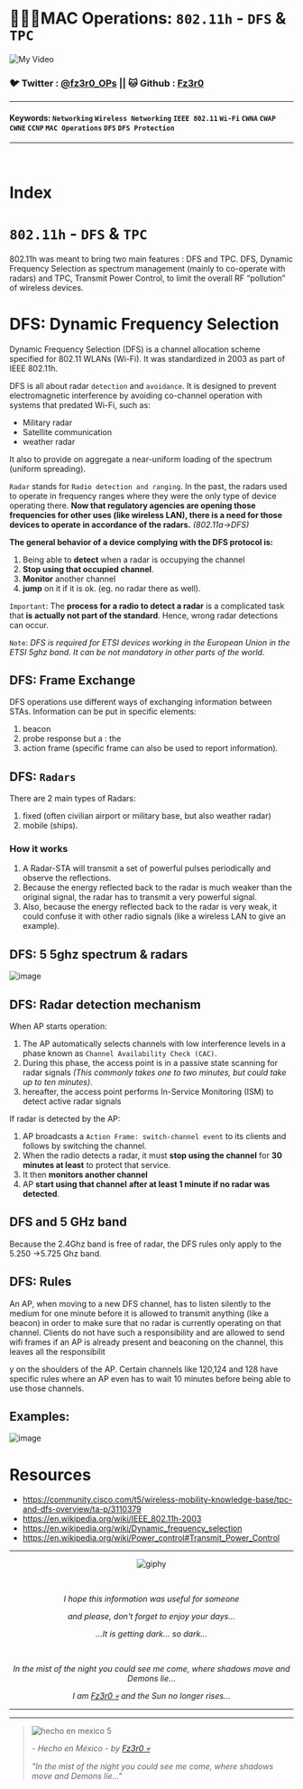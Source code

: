 
# 🙋🛜🚦MAC Operations: `802.11h` - `DFS` & `TPC`

![My Video](https://user-images.githubusercontent.com/94720207/165892585-b830998d-d7c5-43b4-a3ad-f71a07b9077e.gif)

### 🐦 Twitter  : [@fz3r0_OPs](https://twitter.com/Fz3r0_OPs)  || 🐱 Github  : [Fz3r0](https://github.com/fz3r0) 

---
 
#### Keywords: `Networking` `Wireless Networking` `IEEE 802.11` `Wi-Fi` `CWNA` `CWAP` `CWNE` `CCNP` `MAC Operations` `DFS` `DFS Protection`

---

<br>

# Index




# `802.11h` - `DFS` & `TPC`


802.11h was meant to bring two main features : DFS and TPC. DFS, Dynamic Frequency Selection as spectrum management (mainly to co-operate with radars) and TPC, Transmit Power Control, to limit the overall RF “pollution” of wireless devices.



# DFS: Dynamic Frequency Selection

Dynamic Frequency Selection (DFS) is a channel allocation scheme specified for 802.11 WLANs (Wi-Fi). It was standardized in 2003 as part of IEEE 802.11h.

DFS is all about radar `detection` and `avoidance`. It is designed to prevent electromagnetic interference by avoiding co-channel operation with systems that predated Wi-Fi, such as: 

- Military radar
- Satellite communication
- weather radar

It also to provide on aggregate a near-uniform loading of the spectrum (uniform spreading).

`Radar` stands for `Radio detection and ranging`. In the past, the radars used to operate in frequency ranges where they were the only type of device operating there. **Now that regulatory agencies are opening those frequencies for other uses (like wireless LAN), there is a need for those devices to operate in accordance of the radars.** _(802.11a->DFS)_

**The general behavior of a device complying with the DFS protocol is:**

1. Being able to **detect** when a radar is occupying the channel
2. **Stop using that occupied channel**.
3. **Monitor** another channel
4. **jump** on it if it is ok. (eg. no radar there as well).

`Important`: The **process for a radio to detect a radar** is a complicated task that **is actually not part of the standard**. Hence, wrong radar detections can occur.

`Note`: _DFS is required for ETSI devices working in the European Union in the ETSI 5ghz band. It can be not mandatory in other parts of the world._

## DFS: Frame Exchange

DFS operations use different ways of exchanging information between STAs. Information can be put in specific elements: 

1. beacon
2. probe response but a : the
3. action frame (specific frame can also be used to report information). 

## DFS: `Radars`

There are 2 main types of Radars:

1. fixed (often civilian airport or military base, but also weather radar)
2. mobile (ships). 

### How it works

1. A Radar-STA will transmit a set of powerful pulses periodically and observe the reflections.
2. Because the energy reflected back to the radar is much weaker than the original signal, the radar has to transmit a very powerful signal.
3. Also, because the energy reflected back to the radar is very weak, it could confuse it with other radio signals (like a wireless LAN to give an example).

## DFS: 5 5ghz spectrum & radars

![image](https://github.com/user-attachments/assets/b725da15-06a5-4688-ace4-fafe6cee9a15)

## DFS: Radar detection mechanism

When AP starts operation:

1. The AP automatically selects channels with low interference levels in a phase known as `Channel Availability Check (CAC)`.
2. During this phase, the access point is in a passive state scanning for radar signals _(This commonly takes one to two minutes, but could take up to ten minutes)_.
3. hereafter, the access point performs In-Service Monitoring (ISM) to detect active radar signals

If radar is detected by the AP:

1. AP broadcasts a `Action Frame: switch-channel event` to its clients and follows by switching the channel.
1. When the radio detects a radar, it must **stop using the channel** for **30 minutes at least** to protect that service.
2. It then **monitors another channel**
3. AP **start using that channel** **after at least 1 minute if no radar was detected**.

## DFS and 5 GHz band

Because the 2.4Ghz band is free of radar, the DFS rules only apply to the 5.250 ->5.725 Ghz band.

## DFS: Rules

An AP, when moving to a new DFS channel, has to listen silently to the medium for one minute before it is allowed to transmit anything (like a beacon) in order to make sure that  no radar is currently operating on that channel. Clients do not have such a responsibility and are allowed to send wifi frames if an AP is already present and beaconing on the channel, this leaves all the responsibilit

y on the shoulders of the AP. Certain channels like 120,124 and 128 have specific rules where an AP even has to wait 10 minutes before being able to use those channels.

## Examples: 

![image](https://github.com/user-attachments/assets/0eeabed0-02b9-43c0-8099-d7268012f259)




















































# Resources


- https://community.cisco.com/t5/wireless-mobility-knowledge-base/tpc-and-dfs-overview/ta-p/3110379
- https://en.wikipedia.org/wiki/IEEE_802.11h-2003
- https://en.wikipedia.org/wiki/Dynamic_frequency_selection
- https://en.wikipedia.org/wiki/Power_control#Transmit_Power_Control









---

<span align="center"> <p align="center"> ![giphy](https://user-images.githubusercontent.com/94720207/166587250-292d9a9f-e590-4c25-a678-d457e2268e85.gif) </p> </span> 



&nbsp;

<span align="center"> <p align="center"> _I hope this information was useful for someone_ </p> </span> 
<span align="center"> <p align="center"> _and please, don't forget to enjoy your days..._ </p> </span> 
<span align="center"> <p align="center"> _...It is getting dark... so dark..._ </p> </span> 

&nbsp;

<span align="center"> <p align="center"> _In the mist of the night you could see me come, where shadows move and Demons lie..._ </p> </span> 
<span align="center"> <p align="center"> _I am [Fz3r0 💀](https://github.com/Fz3r0/) and the Sun no longer rises..._ </p> </span> 

---






---

> ![hecho en mexico 5](https://user-images.githubusercontent.com/94720207/166068790-fa1f243d-2db9-4810-a6e4-eb3c4ad23700.png)
>
> _- Hecho en México - by [Fz3r0 💀](https://github.com/Fz3r0/)_  
>
> _"In the mist of the night you could see me come, where shadows move and Demons lie..."_ 
